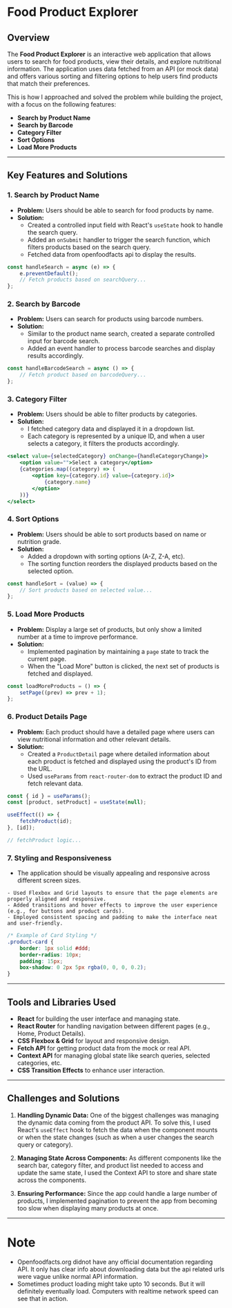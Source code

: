 

# Food Product Explorer

## Overview

The **Food Product Explorer** is an interactive web application that allows users to search for food products, view their details, and explore nutritional information. The application uses data fetched from an API (or mock data) and offers various sorting and filtering options to help users find products that match their preferences. 

This is how I approached and solved the problem while building the project, with a focus on the following features:

- **Search by Product Name**
- **Search by Barcode**
- **Category Filter**
- **Sort Options**
- **Load More Products**

---

## Key Features and Solutions

### 1. **Search by Product Name**
   - **Problem:** Users should be able to search for food products by name.
   - **Solution:** 
     - Created a controlled input field with React's `useState` hook to handle the search query.
     - Added an `onSubmit` handler to trigger the search function, which filters products based on the search query.
     - Fetched data from openfoodfacts api to display the results.

```jsx
const handleSearch = async (e) => {
    e.preventDefault();
    // Fetch products based on searchQuery...
};
```

### 2. **Search by Barcode**
   - **Problem:** Users can search for products using barcode numbers.
   - **Solution:** 
     - Similar to the product name search, created a separate controlled input for barcode search.
     - Added an event handler to process barcode searches and display results accordingly.

```jsx
const handleBarcodeSearch = async () => {
    // Fetch product based on barcodeQuery...
};
```

### 3. **Category Filter**
   - **Problem:** Users should be able to filter products by categories.
   - **Solution:** 
     - I fetched category data and displayed it in a dropdown list.
     - Each category is represented by a unique ID, and when a user selects a category, it filters the products accordingly.

```jsx
<select value={selectedCategory} onChange={handleCategoryChange}>
    <option value="">Select a category</option>
    {categories.map((category) => (
        <option key={category.id} value={category.id}>
            {category.name}
        </option>
    ))}
</select>
```

### 4. **Sort Options**
   - **Problem:** Users should be able to sort products based on name or nutrition grade.
   - **Solution:** 
     - Added a dropdown with sorting options (A-Z, Z-A, etc).
     - The sorting function reorders the displayed products based on the selected option.

```jsx
const handleSort = (value) => {
    // Sort products based on selected value...
};
```

### 5. **Load More Products**
   - **Problem:** Display a large set of products, but only show a limited number at a time to improve performance.
   - **Solution:** 
     - Implemented pagination by maintaining a `page` state to track the current page.
     - When the "Load More" button is clicked, the next set of products is fetched and displayed.

```jsx
const loadMoreProducts = () => {
    setPage((prev) => prev + 1);
};
```

### 6. **Product Details Page**
   - **Problem:** Each product should have a detailed page where users can view nutritional information and other relevant details.
   - **Solution:** 
     - Created a `ProductDetail` page where detailed information about each product is fetched and displayed using the product's ID from the URL.
     - Used `useParams` from `react-router-dom` to extract the product ID and fetch relevant data.

```jsx
const { id } = useParams();
const [product, setProduct] = useState(null);

useEffect(() => {
    fetchProduct(id);
}, [id]);

// fetchProduct logic...
```

### 7. **Styling and Responsiveness**
   -  The application should be visually appealing and responsive across different screen sizes.
   
    - Used Flexbox and Grid layouts to ensure that the page elements are properly aligned and responsive.
    - Added transitions and hover effects to improve the user experience (e.g., for buttons and product cards).
    - Employed consistent spacing and padding to make the interface neat and user-friendly.

```css
/* Example of Card Styling */
.product-card {
    border: 1px solid #ddd;
    border-radius: 10px;
    padding: 15px;
    box-shadow: 0 2px 5px rgba(0, 0, 0, 0.2);
}
```

---

## Tools and Libraries Used

- **React** for building the user interface and managing state.
- **React Router** for handling navigation between different pages (e.g., Home, Product Details).
- **CSS Flexbox & Grid** for layout and responsive design.
- **Fetch API** for getting product data from the mock or real API.
- **Context API** for managing global state like search queries, selected categories, etc.
- **CSS Transition Effects** to enhance user interaction.

---

## Challenges and Solutions

1. **Handling Dynamic Data:** One of the biggest challenges was managing the dynamic data coming from the product API. To solve this, I used React's `useEffect` hook to fetch the data when the component mounts or when the state changes (such as when a user changes the search query or category).
   
2. **Managing State Across Components:** As different components like the search bar, category filter, and product list needed to access and update the same state, I used the Context API to store and share state across the components.

3. **Ensuring Performance:** Since the app could handle a large number of products, I implemented pagination to prevent the app from becoming too slow when displaying many products at once.

---

# Note 
- Openfoodfacts.org didnot have any official documentation regarding API. It only has clear info about   downloading data but the api related urls were vague unlike normal API information.
- Sometimes product loading might take upto 10 seconds. But it will definitely eventually load. Computers with realtime network speed can see that in action.
